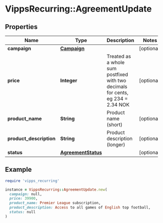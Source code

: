 # VippsRecurring::AgreementUpdate

## Properties

| Name | Type | Description | Notes |
| ---- | ---- | ----------- | ----- |
| **campaign** | [**Campaign**](Campaign.md) |  | [optional] |
| **price** | **Integer** | Treated as a whole sum postfixed with two decimals for cents, eg 234 &#x3D; 2.34 NOK | [optional] |
| **product_name** | **String** | Product name (short) | [optional] |
| **product_description** | **String** | Product description (longer) | [optional] |
| **status** | [**AgreementStatus**](AgreementStatus.md) |  | [optional] |

## Example

```ruby
require 'vipps_recurring'

instance = VippsRecurring::AgreementUpdate.new(
  campaign: null,
  price: 39900,
  product_name: Premier League subscription,
  product_description: Access to all games of English top football,
  status: null
)
```

